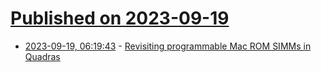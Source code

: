 # [Published on 2023-09-19](index.md)

* [2023-09-19, 06:19:43](https://lobste.rs/s/o4i23q/revisiting_programmable_mac_rom_simms) - [Revisiting programmable Mac ROM SIMMs in Quadras](https://www.downtowndougbrown.com/2023/09/revisiting-programmable-mac-rom-simms-in-quadras/)
